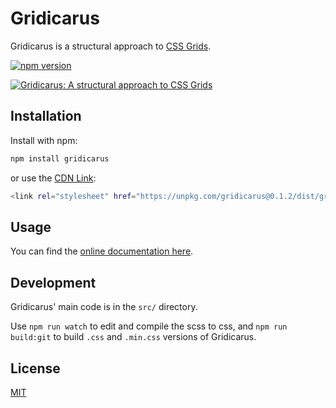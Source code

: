 # Gridicarus

Gridicarus is a structural approach to [CSS Grids](https://www.w3.org/TR/css-grid-1/). 

[![npm version](https://badge.fury.io/js/gridicarus.svg)](https://badge.fury.io/js/gridicarus)

<a href="https://kyoto-shift.github.io/gridicarus"><img src="https://raw.githubusercontent.com/kyoto-shift/gridicarus/master/logo.png" alt="Gridicarus: A structural approach to CSS Grids" style="max-width:100%;"></a>

## Installation

Install with npm:  

```sh
npm install gridicarus
```
or use the [CDN Link](https://unpkg.com/gridicarus@0.1.2/dist/gridicarus.min.css):

```sh
<link rel="stylesheet" href="https://unpkg.com/gridicarus@0.1.2/dist/gridicarus.min.css">
```

## Usage

You can find the [online documentation here](https://kyoto-shift.github.io/gridicarus).

## Development

Gridicarus' main code is in the ```src/``` directory. 

Use ```npm run watch``` to edit and compile the scss to css, and ```npm run build:git``` to build ```.css``` and ```.min.css``` versions of Gridicarus.

## License

[MIT](LICENSE)